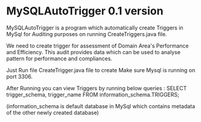 # MySQLAutoTrigger 0.1 version
MySQLAutoTrigger is a program which automatically create Triggers in MySql for Auditing purposes
on running CreateTriggers.java file.

We need to create trigger for assessment of Domain Area's Performance and Efficiency.
This audit provides data which can be used to analyse pattern for performance and compliances.

Just Run file CreateTrigger.java file to create
Make sure Mysql is running on port 3306.

After Running you can view Triggers by running below queries :
SELECT trigger_schema, trigger_name FROM information_schema.TRIGGERS;

(information_schema is default database in MySql which contains metadata of the other newly created database)
